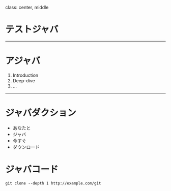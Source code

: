 
class: center, middle

# テストジャバ

---

# アジャバ

1. Introduction
2. Deep-dive
3. ...

---

# ジャバダクション

* あなたと
* ジャバ
* 今すぐ
* ダウンロード

# ジャバコード

    git clone --depth 1 http://example.com/git

